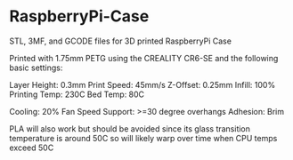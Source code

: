 # RaspberryPi-Case
STL, 3MF, and GCODE files for 3D printed RaspberryPi Case

Printed with 1.75mm PETG using the CREALITY CR6-SE and the following basic settings:

Layer Height: 0.3mm
Print Speed: 45mm/s
Z-Offset: 0.25mm
Infill: 100%
Printing Temp: 230C
Bed Temp: 80C

Cooling: 20% Fan Speed
Support: >=30 degree overhangs
Adhesion: Brim

PLA will also work but should be avoided since its glass transition temperature is around 50C so will likely warp over time when CPU temps exceed 50C


